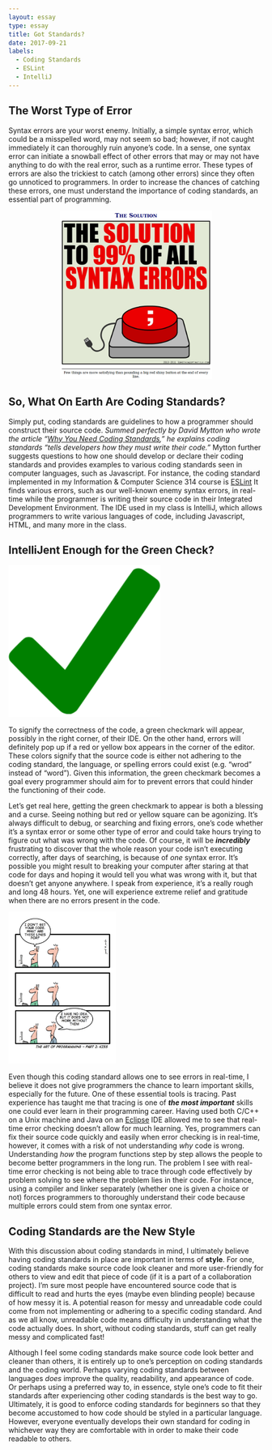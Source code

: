 ```yaml
---
layout: essay
type: essay
title: Got Standards?
date: 2017-09-21
labels:
  - Coding Standards
  - ESLint
  - IntelliJ
---
```


## The Worst Type of Error

Syntax errors are your worst enemy. Initially, a simple syntax error, which could be a 
misspelled word, may not seem so bad; however, if not caught immediately it can thoroughly 
ruin anyone’s code. In a sense, one syntax error can initiate a snowball effect of other 
errors that may or may not have anything to do with the real error, such as a runtime error. 
These types of errors are also the trickiest to catch (among other errors) since they often go 
unnoticed to programmers. In order to increase the chances of catching these errors, 
one must understand the importance of coding standards, an essential part of programming. 

<p align="center">
  <img class="ui rounded image" width="300" src="../images/syntaxerrorsolution.png">
</p>

## So, What On Earth Are Coding Standards?

Simply put, coding standards are guidelines to how a programmer should construct their source
code. *Summed perfectly by David Mytton who wrote the article
“[Why You Need Coding Standards](https://www.sitepoint.com/coding-standards/),” he explains 
coding standards “tells developers how they must write their code.”* Mytton further suggests 
questions to how one should develop or declare their coding standards and provides examples 
to various coding standards seen in computer languages, such as Javascript. For instance, the 
coding standard implemented in my Information & Computer Science 314 course is [ESLint](https://eslint.org/docs/about/)
It finds various errors, such as our well-known enemy syntax errors, in real-time while the 
programmer is writing their source code in their Integrated Development Environment. The IDE 
used in my class is IntelliJ, which allows programmers to write various languages of code, 
including Javascript, HTML, and many more in the class.

## IntelliJent Enough for the Green Check?

<img class="ui left floated tiny rounded image" width="300" src="../images/greencheckmark.png">

To signify the correctness of the code, a green checkmark will appear, possibly in the right
corner, of their IDE. On the other hand, errors will definitely pop up if a red or yellow box 
appears in the corner of the editor. These colors signify that the source code is either not 
adhering to the coding standard, the language, or spelling errors could exist (e.g. “wrod” 
instead of “word”). Given this information, the green checkmark becomes a goal every 
programmer should aim for to prevent errors that could hinder the functioning of their code.   

Let’s get real here, getting the green checkmark to appear is both a blessing and a curse. 
Seeing nothing but red or yellow square can be agonizing. It’s always difficult to debug, or
searching and fixing errors, one’s code whether it’s a syntax error or some other type of 
error and could take hours trying to figure out what was wrong with the code. Of course, it 
will be **_incredibly_** frustrating to discover that the whole reason your code isn’t 
executing correctly, after days of searching, is because of *one* syntax error. It’s 
possible you might result to breaking your computer after staring at that code for days and 
hoping it would tell you what was wrong with it, but that doesn’t get anyone anywhere. I 
speak from experience, it’s a really rough and long 48 hours. Yet, one will experience 
extreme relief and gratitude when there are no errors present in the code. 

<img class="ui right floated medium rounded image" height="300" src="../images/comic.jpg">

Even though this coding standard allows one to see errors in real-time, I believe it does not
give programmers the chance to learn important skills, especially for the future. One of 
these essential tools is tracing. Past experience has taught me that tracing is one of 
**_the most important_** skills one could ever learn in their programming career. Having
used both C/C++ on a Unix machine and Java on an [Eclipse](https://eclipse.org/ide/)
IDE allowed me to see that real-time error checking doesn’t allow for much learning. Yes,
programmers can fix their source code quickly and easily when error checking is in real-time,
however, it comes with a risk of not understanding _why_ code is wrong. Understanding *how*
the program functions step by step allows the people to become better programmers in the long 
run. The problem I see with real-time error checking is not being able to trace through code
effectively by problem solving to see where the problem lies in their code. For instance, 
using a compiler and linker separately (whether one is given a choice or not) forces programmers 
to thoroughly understand their code because multiple errors could stem from one syntax error.   

## Coding Standards are the New Style

With this discussion about coding standards in mind, I ultimately believe having coding 
standards in place are important in terms of **style**. For one, coding standards make source
code look cleaner and more user-friendly for others to view and edit that piece of code 
(if it is a part of a collaboration project). I’m sure most people have encountered source 
code that is difficult to read and hurts the eyes (maybe even blinding people) because of 
how messy it is. A potential reason for messy and unreadable code could come from not 
implementing or adhering to a specific coding standard. And as we all know, unreadable code 
means difficulty in understanding what the code actually does. In short, without coding 
standards, stuff can get really messy and complicated fast!

Although I feel some coding standards make source code look better and cleaner than others, 
it is entirely up to one’s perception on coding standards and the coding world. Perhaps 
varying coding standards between languages *does* improve the quality, readability, and 
appearance of code. Or perhaps using a preferred way to, in essence, style one’s code to 
fit their standards after experiencing other coding standards is the best way to go. 
Ultimately, it is good to enforce coding standards for beginners so that they become 
accustomed to how code should be styled in a particular language. However, everyone 
eventually develops their own standard for coding in whichever way they are comfortable 
with in order to make their code readable to others. 
